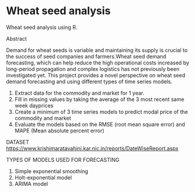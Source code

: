 # Wheat seed analysis
 Wheat seed analysis using R.
 
Abstract

Demand for wheat seeds is variable and maintaining its supply is crucial
to the success of seed companies and farmers.Wheat seed demand forecasting,
which can help reduce the high operational costs increased by long-period 
propagation and complex logistics has not previously been investigated yet. 
This project provides a novel perspective on wheat seed demand forecasting 
and using different types of time series models.

1. Extract data for the commodity and market for 1 year.
2. Fill in missing values by taking the average of the 3 most recent same week dayprices
3. Create a minimum of 3 time series models to predict modal price of the commodity and market
4. Evaluate the models based on the RMSE (root mean square error) and MAPE (Mean absolute percent error)


DATASET
https://www.krishimaratavahini.kar.nic.in/reports/DateWiseReport.aspx

TYPES OF MODELS USED FOR FORECASTING
1. Simple exponential smoothing
2. Holt-exponential model
3. ARIMA model

